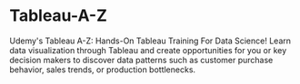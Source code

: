 # Tableau-A-Z
Udemy's Tableau A-Z: Hands-On Tableau Training For Data Science! Learn data visualization through Tableau and create opportunities for you or key decision makers to discover data patterns such as customer purchase behavior, sales trends, or production bottlenecks.
